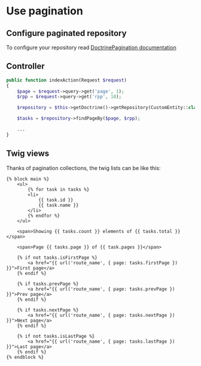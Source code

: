 # Use pagination

## Configure paginated repository

To configure your repository read [DoctrinePagination documentation](https://github.com/javihgil/doctrine-pagination)

## Controller

```php
public function indexAction(Request $request)
{
    $page = $request->query->get('page', 1);
    $rpp = $request->query->get('rpp', 10);

    $repository = $this->getDoctrine()->getRepository(CustomEntity::class);

    $tasks = $repository->findPageBy($page, $rpp);

    ...
}
```

## Twig views

Thanks of pagination collections, the twig lists can be like this:

```twig
{% block main %}
    <ul>
        {% for task in tasks %}
        <li>
            {{ task.id }}
            {{ task.name }}
        </li>
        {% endfor %}
    </ul>

    <span>Showing {{ tasks.count }} elements of {{ tasks.total }}</span>

    <span>Page {{ tasks.page }} of {{ task.pages }}</span>

    {% if not tasks.isFirstPage %}
        <a href="{{ url('route_name', { page: tasks.firstPage }) }}">First page</a>
    {% endif %}

    {% if tasks.prevPage %}
        <a href="{{ url('route_name', { page: tasks.prevPage }) }}">Prev page</a>
    {% endif %}

    {% if tasks.nextPage %}
        <a href="{{ url('route_name', { page: tasks.nextPage }) }}">Next page</a>
    {% endif %}

    {% if not tasks.isLastPage %}
        <a href="{{ url('route_name', { page: tasks.lastPage }) }}">Last page</a>
    {% endif %}
{% endblock %}
```